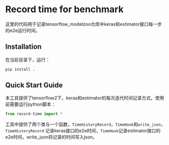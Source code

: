 # Record time for benchmark

这里的代码用于记录tensorflow_modelzoo仓库中keras和estimator接口每一步的e2e运行时间。

## Installation
在当前目录下，运行：

```bash
pip install .
```

## Quick Start Guide
本工具提供了tensorflow2下，keras和estimator的每次迭代时间记录方式。使用前需要运行python脚本：
```python
from record-time import *
```
工具中提供了两个类与一个函数，`TimeHistoryRecord`，`TimeHook`和`write_json`，`TimeHistoryRecord` 记录keras接口的e2e时间，`TimeHook`记录estimator接口的e2e时间，write_json将记录的时间写入json。
